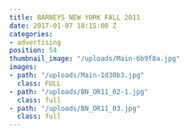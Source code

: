 ```yaml
---
title: BARNEYS NEW YORK FALL 2011
date: 2017-01-07 18:15:00 Z
categories:
- advertising
position: 54
thumbnail_image: "/uploads/Main-6b9f8a.jpg"
images:
- path: "/uploads/Main-1d30b3.jpg"
  class: FULL
- path: "/uploads/BN_OR11_02-1.jpg"
  class: full
- path: "/uploads/BN_OR11_03.jpg"
  class: full
---
```


